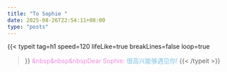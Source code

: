```yaml
---
title: "To Sophie "
date: 2025-08-26T22:54:11+08:00
type: "posts"
---
```




{{< typeit 
tag=h1
speed=120
lifeLike=true
breakLines=false
loop=true
>}}
<font color="#ee98e3de">&nbsp&nbsp&nbspDear Sophie: </font><font color="#7cc0e7"> 很高兴能够遇见你! </font>
{{< /typeit >}}


